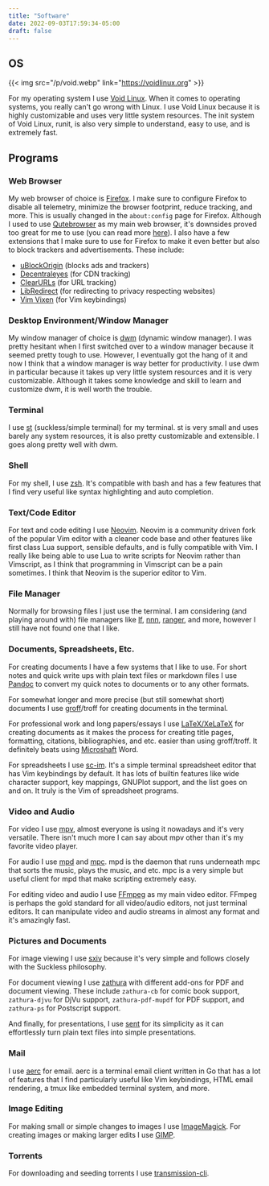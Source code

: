 ```yaml
---
title: "Software"
date: 2022-09-03T17:59:34-05:00
draft: false
---
```


## OS

{{< img src="/p/void.webp" link="https://voidlinux.org" >}}

For my operating system I use [Void Linux](https://voidlinux.org/).
When it comes to operating systems, you really can't go wrong with Linux.
I use Void Linux because it is highly customizable and uses very little system resources.
The init system of Void Linux, runit, is also very simple to understand, easy
to use, and is extremely fast.

## Programs

### Web Browser

My web browser of choice is [Firefox](https://www.mozilla.org/en-US/firefox/new/).
I make sure to configure Firefox to disable all telemetry, minimize the browser
footprint, reduce tracking, and more. This is usually changed in the
`about:config` page for Firefox. Although I used to use [Qutebrowser](https://qutebrowser.org/)
as my main web browser, it's downsides proved too great for me to use (you can
read more [here](https://brycevandegrift.xyz/blog/why-i-am-switching-to-firefox/)).
I also have a few extensions that I make sure to use for Firefox to make it
even better but also to block trackers and advertisements. These include:

- [uBlockOrigin](https://addons.mozilla.org/en-US/firefox/addon/ublock-origin/) (blocks ads and trackers)
- [Decentraleyes](https://addons.mozilla.org/en-US/firefox/addon/decentraleyes/) (for CDN tracking)
- [ClearURLs](https://addons.mozilla.org/en-US/android/addon/clearurls/) (for URL tracking)
- [LibRedirect](https://libredirect.github.io/) (for redirecting to privacy respecting websites)
- [Vim Vixen](https://addons.mozilla.org/en-US/firefox/addon/vim-vixen/) (for Vim keybindings)

### Desktop Environment/Window Manager

My window manager of choice is [dwm](https://dwm.suckless.org/) (dynamic window manager).
I was pretty hesitant when I first switched over to a window manager because it seemed pretty tough to use.
However, I eventually got the hang of it and now I think that a window manager is way better for productivity.
I use dwm in particular because it takes up very little system resources and it is very customizable.
Although it takes some knowledge and skill to learn and customize dwm, it is well worth the trouble.

### Terminal

I use [st](https://st.suckless.org/) (suckless/simple terminal) for my terminal.
st is very small and uses barely any system resources, it is also pretty customizable and extensible.
I goes along pretty well with dwm.

### Shell

For my shell, I use [zsh](https://zsh.org/).
It's compatible with bash and has a few features that I find very useful like syntax highlighting and auto completion.

### Text/Code Editor

For text and code editing I use [Neovim](https://neovim.io/).
Neovim is a community driven fork of the popular Vim editor with a cleaner code base and other features like first class Lua support, sensible defaults, and is fully compatible with Vim.
I really like being able to use Lua to write scripts for Neovim rather than Vimscript, as I think that programming in Vimscript can be a pain sometimes.
I think that Neovim is the superior editor to Vim.

### File Manager

Normally for browsing files I just use the terminal.
I am considering (and playing around with) file managers like [lf](https://github.com/gokcehan/lf),
[nnn](https://github.com/jarun/nnn), [ranger](https://ranger.github.io/), and more,
however I still have not found one that I like.

### Documents, Spreadsheets, Etc.

For creating documents I have a few systems that I like to use.
For short notes and quick write ups with plain text files or markdown files
I use [Pandoc](https://pandoc.org/) to convert my quick notes to documents or to any other formats.

For somewhat longer and more precise (but still somewhat short) documents I use
[groff](https://www.gnu.org/software/groff/)/troff for creating documents in the terminal.

For professional work and long papers/essays I use [LaTeX/XeLaTeX](https://www.latex-project.org/) for creating
documents as it makes the process for creating title pages, formatting,
citations, bibliographies, and etc. easier than using groff/troff. It definitely
beats using [Microshaft](http://catb.org/jargon/html/M/Microsloth-Windows.html) Word.

For spreadsheets I use [sc-im](https://github.com/andmarti1424/sc-im).
It's a simple terminal spreadsheet editor that has Vim keybindings by
default. It has lots of builtin features like wide character support, key
mappings, GNUPlot support, and the list goes on and on. It truly is the
Vim of spreadsheet programs.

### Video and Audio

For video I use [mpv](https://mpv.io/), almost everyone is using it nowadays and it's very versatile.
There isn't much more I can say about mpv other than it's my favorite video player.

For audio I use [mpd](https://www.musicpd.org/) and [mpc](https://www.musicpd.org/clients/mpc/).
mpd is the daemon that runs underneath mpc that sorts the music, plays the music, and etc.
mpc is a very simple but useful client for mpd that make scripting extremely easy.

For editing video and audio I use [FFmpeg](https://ffmpeg.org/) as my main video editor.
FFmpeg is perhaps the gold standard for all video/audio editors, not just terminal
editors. It can manipulate video and audio streams in almost any format and
it's amazingly fast.

### Pictures and Documents

For image viewing I use [sxiv](https://github.com/muennich/sxiv) because it's very simple
and follows closely with the Suckless philosophy.

For document viewing I use [zathura](https://pwmt.org/projects/zathura/) with different add-ons for PDF and document viewing.
These include `zathura-cb` for comic book support, `zathura-djvu` for DjVu
support, `zathura-pdf-mupdf` for PDF support, and `zathura-ps` for Postscript
support.

And finally, for presentations, I use [sent](https://tools.suckless.org/sent/) for its simplicity
as it can effortlessly turn plain text files into simple presentations.

### Mail

I use [aerc](https://aerc-mail.org/) for email.
aerc is a terminal email client written in Go that has a lot of features that
I find particularly useful like Vim keybindings, HTML email rendering, a tmux
like embedded terminal system, and more.

### Image Editing

For making small or simple changes to images I use [ImageMagick](https://imagemagick.org/index.php).
For creating images or making larger edits I use [GIMP](https://www.gimp.org/).

### Torrents

For downloading and seeding torrents I use [transmission-cli](https://transmissionbt.com/).
